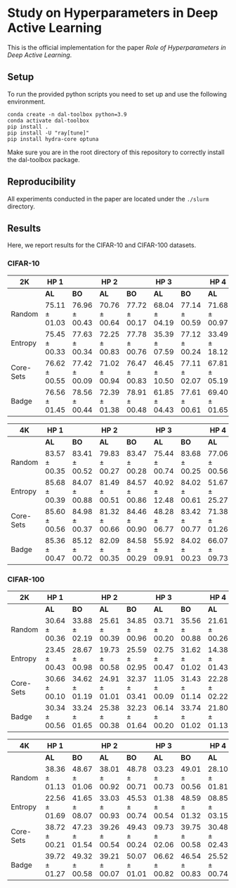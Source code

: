 # Study on Hyperparameters in Deep Active Learning
This is the official implementation for the paper *Role of Hyperparameters in Deep Active Learning*.

## Setup
To run the provided python scripts you need to set up and use the following environment.
```
conda create -n dal-toolbox python=3.9
conda activate dal-toolbox
pip install .
pip install -U "ray[tune]"
pip install hydra-core optuna
```
Make sure you are in the root directory of this repository to correctly install the dal-toolbox package.

## Reproducibility
All experiments conducted in the paper are located under the `./slurm` directory.

## Results
Here, we report results for the CIFAR-10 and CIFAR-100 datasets.






### CIFAR-10

|    2K     | HP 1     |          | HP 2     |         | HP 3     |          | HP 4     |          |
|-----------|----------|----------|----------|---------|----------|----------|----------|----------|
|           | **AL**   | **BO**   | **AL**   | **BO**  | **AL**   | **BO**   | **AL**   | **BO**   |
| Random  |75.11 ± 01.03 | 76.96 ± 00.43 | 70.76 ± 00.64 | 77.72 ± 00.17 | 68.04 ± 04.19 | 77.14 ± 00.59 | 71.68 ± 00.97 | 77.33 ± 00.22 | 
| Entropy |75.45 ± 00.33 | 77.63 ± 00.34 | 72.25 ± 00.83 | 77.78 ± 00.76 | 35.39 ± 07.59 | 77.12 ± 00.24 | 33.49 ± 18.12 | 76.61 ± 01.17 | 
| Core-Sets |76.62 ± 00.55 | 77.42 ± 00.09 | 71.02 ± 00.94 | 76.47 ± 00.83 | 46.45 ± 10.50 | 77.11 ± 02.07 | 67.81 ± 05.19 | 76.98 ± 00.88 | 
| Badge   |76.56 ± 01.45 | 78.56 ± 00.44 | 72.39 ± 01.38 | 78.91 ± 00.48 | 61.85 ± 04.43 | 77.61 ± 00.61 | 69.40 ± 01.65 | 78.27 ± 01.37 | 

|    4K     | HP 1     |          | HP 2     |         | HP 3     |          | HP 4     |          |
|-----------|----------|----------|----------|---------|----------|----------|----------|----------|
|           | **AL**   | **BO**   | **AL**   | **BO**  | **AL**   | **BO**   | **AL**   | **BO**   |
| Random  |83.57 ± 00.35 | 83.41 ± 00.52 | 79.83 ± 00.27 | 83.47 ± 00.28 | 75.44 ± 00.74 | 83.68 ± 00.25 | 77.06 ± 00.56 | 83.64 ± 00.28 | 
| Entropy |85.68 ± 00.39 | 84.07 ± 00.88 | 81.49 ± 00.51 | 84.57 ± 00.86 | 40.92 ± 12.48 | 84.02 ± 00.61 | 51.67 ± 25.27 | 84.05 ± 00.92 | 
| Core-Sets |85.60 ± 00.56 | 84.98 ± 00.37 | 81.32 ± 00.66 | 84.46 ± 00.90 | 48.28 ± 06.77 | 83.42 ± 00.77 | 71.38 ± 01.26 | 84.30 ± 00.18 | 
| Badge   |85.36 ± 00.47 | 85.12 ± 00.72 | 82.09 ± 00.35 | 84.58 ± 00.29 | 55.92 ± 09.91 | 84.02 ± 00.23 | 66.07 ± 09.73 | 85.50 ± 00.29 | 


### CIFAR-100

|    2K     | HP 1     |          | HP 2     |         | HP 3     |          | HP 4     |          |
|-----------|----------|----------|----------|---------|----------|----------|----------|----------|
|           | **AL**   | **BO**   | **AL**   | **BO**  | **AL**   | **BO**   | **AL**   | **BO**   |
| Random  |30.64 ± 00.36 | 33.88 ± 02.19 | 25.61 ± 00.39 | 34.85 ± 00.96 | 03.71 ± 00.20 | 35.56 ± 00.88 | 21.61 ± 00.26 | 34.91 ± 00.10 | 
| Entropy |23.45 ± 00.43 | 28.67 ± 00.98 | 19.73 ± 00.58 | 25.59 ± 02.95 | 02.75 ± 00.47 | 31.62 ± 01.02 | 14.38 ± 01.43 | 27.85 ± 00.73 | 
| Core-Sets |30.66 ± 00.10 | 34.62 ± 01.19 | 24.91 ± 01.01 | 32.37 ± 03.41 | 11.05 ± 00.09 | 31.43 ± 01.14 | 22.28 ± 02.22 | 35.06 ± 00.70 | 
| Badge   |30.34 ± 00.56 | 33.24 ± 01.65 | 25.38 ± 00.38 | 32.23 ± 01.64 | 06.14 ± 00.20 | 33.74 ± 01.02 | 21.80 ± 01.13 | 33.12 ± 01.47 |

|    4K     | HP 1     |          | HP 2     |         | HP 3     |          | HP 4     |          |
|-----------|----------|----------|----------|---------|----------|----------|----------|----------|
|           | **AL**   | **BO**   | **AL**   | **BO**  | **AL**   | **BO**   | **AL**   | **BO**   |
| Random  |38.36 ± 01.13 | 48.67 ± 01.06 | 38.01 ± 00.92 | 48.78 ± 00.71 | 03.23 ± 00.73 | 49.01 ± 00.56 | 28.10 ± 01.81 | 48.45 ± 00.50 | 
| Entropy |22.56 ± 01.69 | 41.65 ± 08.07 | 33.03 ± 00.93 | 45.53 ± 00.74 | 01.38 ± 00.54 | 48.59 ± 01.32 | 08.85 ± 03.15 | 45.49 ± 02.18 | 
| Core-Sets |38.72 ± 00.21 | 47.23 ± 01.54 | 39.26 ± 00.54 | 49.43 ± 00.24 | 09.73 ± 02.06 | 39.75 ± 00.58 | 30.48 ± 02.43 | 48.41 ± 01.13 | 
| Badge   |39.72 ± 01.27 | 49.32 ± 00.58 | 39.21 ± 00.07 | 50.07 ± 01.01 | 06.62 ± 00.82 | 46.54 ± 00.83 | 25.52 ± 00.74 | 49.00 ± 00.30 | 